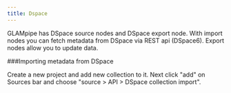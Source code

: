 ```yaml
---
title: Dspace
---
```


GLAMpipe has DSpace source nodes and DSpace export node. With import nodes you can fetch metadata from DSpace via REST api (DSpace6). Export nodes allow you to update data. 


###Importing metadata from DSpace

Create a new project and add new collection to it. Next click "add" on Sources bar and choose "source > API > DSpace collection import". 
